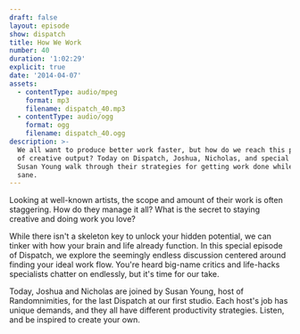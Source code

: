 ```yaml
---
draft: false
layout: episode
show: dispatch
title: How We Work
number: 40
duration: '1:02:29'
explicit: true
date: '2014-04-07'
assets:
  - contentType: audio/mpeg
    format: mp3
    filename: dispatch_40.mp3
  - contentType: audio/ogg
    format: ogg
    filename: dispatch_40.ogg
description: >-
  We all want to produce better work faster, but how do we reach this pinnacle
  of creative output? Today on Dispatch, Joshua, Nicholas, and special guest
  Susan Young walk through their strategies for getting work done while staying
  sane.
---
```

Looking at well-known artists, the scope and amount of their work is often staggering. How do they manage it all? What is the secret to staying creative and doing work you love?

While there isn't a skeleton key to unlock your hidden potential, we can tinker with how your brain and life already function. In this special episode of Dispatch, we explore the seemingly endless discussion centered around finding your ideal work flow. You're heard big-name critics and life-hacks specialists chatter on endlessly, but it's time for our take. 

Today, Joshua and Nicholas are joined by Susan Young, host of Randomnimities, for the last Dispatch at our first studio. Each host's job has unique demands, and they all have different productivity strategies. Listen, and be inspired to create your own.
